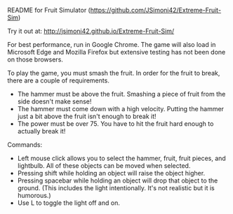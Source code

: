 README for Fruit Simulator (https://github.com/JSimoni42/Extreme-Fruit-Sim)

Try it out at: http://jsimoni42.github.io/Extreme-Fruit-Sim/

For best performance, run in Google Chrome. The game will also load in Microsoft Edge and Mozilla Firefox but extensive testing has not been done on those browsers.

To play the game, you must smash the fruit. In order for the fruit to break, there are a couple of requirements.
* The hammer must be above the fruit. Smashing a piece of fruit from the side doesn't make sense!
* The hammer must come down with a high velocity. Putting the hammer just a bit above the fruit isn't enough to break it!
* The power must be over 75. You have to hit the fruit hard enough to actually break it!

Commands:
* Left mouse click allows you to select the hammer, fruit, fruit pieces, and lightbulb. All of these objects can be moved when selected.
* Pressing shift while holding an object will raise the object higher.
* Pressing spacebar while holding an object will drop that object to the ground. (This includes the light intentionally. It's not realistic but it is humorous.)
* Use L to toggle the light off and on.
